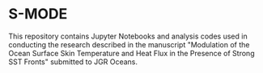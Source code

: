 # S-MODE
This repository contains Jupyter Notebooks and analysis codes used in conducting the research described in the manuscript "Modulation of the Ocean Surface Skin Temperature and Heat Flux in the Presence of Strong SST Fronts" submitted to JGR Oceans.
